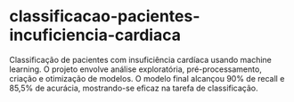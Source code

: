 # classificacao-pacientes-incuficiencia-cardiaca
Classificação de pacientes com insuficiência cardíaca usando machine learning. O projeto envolve análise exploratória, pré-processamento, criação e otimização de modelos. O modelo final alcançou 90% de recall e 85,5% de acurácia, mostrando-se eficaz na tarefa de classificação.
